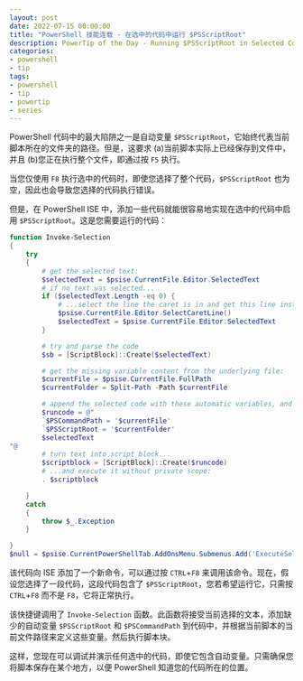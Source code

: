 ```yaml
---
layout: post
date: 2022-07-15 00:00:00
title: "PowerShell 技能连载 - 在选中的代码中运行 $PSScriptRoot"
description: PowerTip of the Day - Running $PSScriptRoot in Selected Code
categories:
- powershell
- tip
tags:
- powershell
- tip
- powertip
- series
---
```

PowerShell 代码中的最大陷阱之一是自动变量 `$PSScriptRoot`，它始终代表当前脚本所在的文件夹的路径。但是，这要求 (a)当前脚本实际上已经保存到文件中，并且 (b)您正在执行整个文件，即通过按 `F5` 执行。

当您仅使用 `F8` 执行选中的代码时，即使您选择了整个代码，`$PSScriptRoot` 也为空，因此也会导致您选择的代码执行错误。

但是，在 PowerShell ISE 中，添加一些代码就能很容易地实现在选中的代码中启用 `$PSScriptRoot`。这是您需要运行的代码：

```powershell
function Invoke-Selection
{
    try
    {
        # get the selected text:
        $selectedText = $psise.CurrentFile.Editor.SelectedText
        # if no text was selected...
        if ($selectedText.Length -eq 0) {
            # ...select the line the caret is in and get this line instead:
            $psise.CurrentFile.Editor.SelectCaretLine()
            $selectedText = $psise.CurrentFile.Editor.SelectedText
        }

        # try and parse the code
        $sb = [ScriptBlock]::Create($selectedText)

        # get the missing variable content from the underlying file:
        $currentFile = $psise.CurrentFile.FullPath
        $currentFolder = Split-Path -Path $currentFile

        # append the selected code with these automatic variables, and set them:
        $runcode = @"
        `$PSCommandPath = '$currentFile'
        `$PSScriptRoot = '$currentFolder'
        $selectedText
"@
        # turn text into script block...
        $scriptblock = [ScriptBlock]::Create($runcode)
        # ...and execute it without private scope:
        . $scriptblock

    }
    catch
    {
        throw $_.Exception
    }

}
$null = $psise.CurrentPowerShellTab.AddOnsMenu.Submenus.Add('ExecuteSelection', {. Invoke-Selection}, 'SHIFT+F8')
```

该代码向 ISE 添加了一个新命令，可以通过按 `CTRL`+`F8` 来调用该命令。现在，假设您选择了一段代码，这段代码包含了 `$PSScriptRoot`，您若希望运行它，只需按 `CTRL`+`F8` 而不是 `F8`，它将正常执行。

该快捷键调用了 `Invoke-Selection` 函数。此函数将接受当前选择的文本，添加缺少的自动变量 `$PSScriptRoot` 和 `$PSCommandPath` 到代码中，并根据当前脚本的当前文件路径来定义这些变量。然后执行脚本块。

这样，您现在可以调试并演示任何选中的代码，即使它包含自动变量。只需确保您将脚本保存在某个地方，以便 PowerShell 知道您的代码所在的位置。

<!--本文国际来源：[Running $PSScriptRoot in Selected Code](https://community.idera.com/database-tools/powershell/powertips/b/tips/posts/running-psscriptroot-in-selected-code)-->

